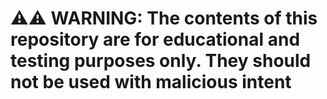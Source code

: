 # ⚠️⚠️ WARNING: The contents of this repository are for educational and testing purposes only. They should not be used with malicious intent
